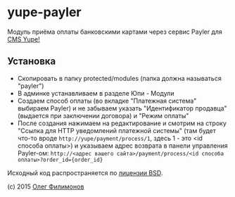 yupe-payler
===========

Модуль приёма оплаты банковскими картами через сервис Payler для [CMS Yupe!](http://yupe.ru)

Установка
---------
* Скопировать в папку protected/modules (папка должна называться "payler")
* В админке устанавливаем в разделе Юпи - Модули
* Создаем способ оплаты (во вкладке "Платежная система" выбираем Payler) и не забываем указать "Идентификатор продавца" (выдается при заключении договора) и "Режим оплаты"
* После создания нажимаем на редактирование и смотрим на строку "Ссылка для HTTP уведомлений платежной системы" (там будет что-то вроде ```http://yupe/payment/process/1```, здесь 1 - это <id способа оплаты>)
и указываем адрес возврата в панели управления Payler-ом: ```http://<адрес вашего сайта>/payment/process/<id способа оплаты>?order_id={order_id}```

Исходный код распространяется по [лицензии BSD](http://ru.wikipedia.org/wiki/%D0%9B%D0%B8%D1%86%D0%B5%D0%BD%D0%B7%D0%B8%D1%8F_BSD).

(с) 2015 [Олег Филимонов](https://github.com/sabian)
